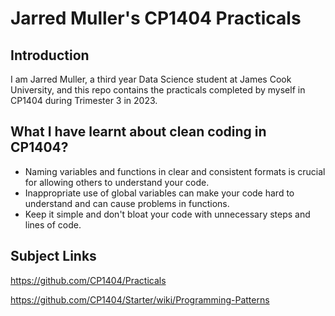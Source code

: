 # Jarred Muller's CP1404 Practicals
## Introduction

I am Jarred Muller, a third year Data Science student at James Cook University, and this repo contains the practicals completed by myself in CP1404 during Trimester 3 in 2023.

## What I have learnt about clean coding in CP1404?
- Naming variables and functions in clear and consistent formats is crucial for allowing others to understand your code.  
- Inappropriate use of global variables can make your code hard to understand and can cause problems in functions.
- Keep it simple and don't bloat your code with unnecessary steps and lines of code.

## Subject Links
https://github.com/CP1404/Practicals

https://github.com/CP1404/Starter/wiki/Programming-Patterns





